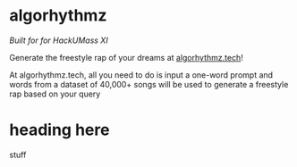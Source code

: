 # algorhythmz

<em> Built for for HackUMass XI </em>

Generate the freestyle rap of your dreams at [algorhythmz.tech](https://algorhythmz.tech)!

At algorhythmz.tech, all you need to do is input a one-word prompt and words from a dataset of 40,000+ songs will be used to generate a freestyle rap based on your query

# heading here
stuff
